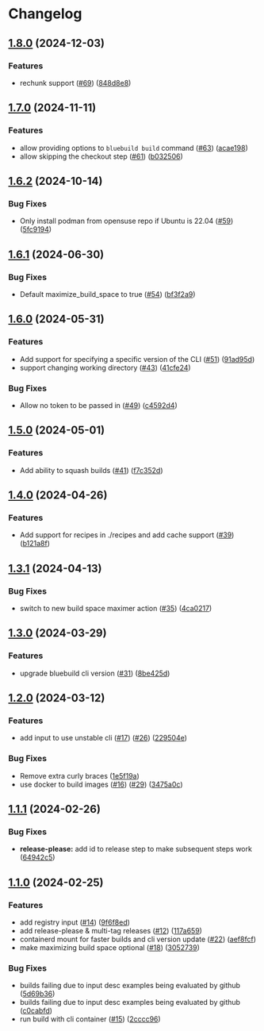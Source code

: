 # Changelog

## [1.8.0](https://github.com/blue-build/github-action/compare/v1.7.0...v1.8.0) (2024-12-03)


### Features

* rechunk support ([#69](https://github.com/blue-build/github-action/issues/69)) ([848d8e8](https://github.com/blue-build/github-action/commit/848d8e8e07705afb749590134658b7d1497af0d6))

## [1.7.0](https://github.com/blue-build/github-action/compare/v1.6.2...v1.7.0) (2024-11-11)


### Features

* allow providing options to `bluebuild build` command ([#63](https://github.com/blue-build/github-action/issues/63)) ([acae198](https://github.com/blue-build/github-action/commit/acae19810203662c3221286bb6bbb789061efab2))
* allow skipping the checkout step ([#61](https://github.com/blue-build/github-action/issues/61)) ([b032506](https://github.com/blue-build/github-action/commit/b032506226a640040c6fef03d004757d4b3b2184))

## [1.6.2](https://github.com/blue-build/github-action/compare/v1.6.1...v1.6.2) (2024-10-14)


### Bug Fixes

* Only install podman from opensuse repo if Ubuntu is 22.04 ([#59](https://github.com/blue-build/github-action/issues/59)) ([5fc9194](https://github.com/blue-build/github-action/commit/5fc919404609cec4aae8d4b86809cef2ba84bf36))

## [1.6.1](https://github.com/blue-build/github-action/compare/v1.6.0...v1.6.1) (2024-06-30)


### Bug Fixes

* Default maximize_build_space to true ([#54](https://github.com/blue-build/github-action/issues/54)) ([bf3f2a9](https://github.com/blue-build/github-action/commit/bf3f2a94b58b134c47edf329e49d222f17480438))

## [1.6.0](https://github.com/blue-build/github-action/compare/v1.5.0...v1.6.0) (2024-05-31)


### Features

* Add support for specifying a specific version of the CLI ([#51](https://github.com/blue-build/github-action/issues/51)) ([91ad95d](https://github.com/blue-build/github-action/commit/91ad95da3fc3d7c3b943d4f8a99d8d0e82b5c487))
* support changing working directory ([#43](https://github.com/blue-build/github-action/issues/43)) ([41cfe24](https://github.com/blue-build/github-action/commit/41cfe244bfef69c4db5f7bfdec021aa98d642fb8))


### Bug Fixes

* Allow no token to be passed in ([#49](https://github.com/blue-build/github-action/issues/49)) ([c4592d4](https://github.com/blue-build/github-action/commit/c4592d42e43b763c8d68c67947db14b8b6baeb56))

## [1.5.0](https://github.com/blue-build/github-action/compare/v1.4.0...v1.5.0) (2024-05-01)


### Features

* Add ability to squash builds ([#41](https://github.com/blue-build/github-action/issues/41)) ([f7c352d](https://github.com/blue-build/github-action/commit/f7c352d0ee88f5ea3e582a3f6153b451b10d418f))

## [1.4.0](https://github.com/blue-build/github-action/compare/v1.3.1...v1.4.0) (2024-04-26)


### Features

* Add support for recipes in ./recipes and add cache support ([#39](https://github.com/blue-build/github-action/issues/39)) ([b121a8f](https://github.com/blue-build/github-action/commit/b121a8f9ca987bf21989b5ba729d2bcfe0a3e3d4))

## [1.3.1](https://github.com/blue-build/github-action/compare/v1.3.0...v1.3.1) (2024-04-13)


### Bug Fixes

* switch to new build space maximer action ([#35](https://github.com/blue-build/github-action/issues/35)) ([4ca0217](https://github.com/blue-build/github-action/commit/4ca0217c3f353a5c0345b83d209ff72e98525cfe))

## [1.3.0](https://github.com/blue-build/github-action/compare/v1.2.0...v1.3.0) (2024-03-29)


### Features

* upgrade bluebuild cli version ([#31](https://github.com/blue-build/github-action/issues/31)) ([8be425d](https://github.com/blue-build/github-action/commit/8be425d5fd6bd1b3009b0cdbff35e4be2970de00))

## [1.2.0](https://github.com/blue-build/github-action/compare/v1.1.1...v1.2.0) (2024-03-12)


### Features

* add input to use unstable cli ([#17](https://github.com/blue-build/github-action/issues/17)) ([#26](https://github.com/blue-build/github-action/issues/26)) ([229504e](https://github.com/blue-build/github-action/commit/229504e5e1755dbd7b800a074f9800d88a46fc85))


### Bug Fixes

* Remove extra curly braces ([1e5f19a](https://github.com/blue-build/github-action/commit/1e5f19ac32e372e81e967a62f88cbd8b9bedfd1f))
* use docker to build images ([#16](https://github.com/blue-build/github-action/issues/16)) ([#29](https://github.com/blue-build/github-action/issues/29)) ([3475a0c](https://github.com/blue-build/github-action/commit/3475a0c8e793c7460b42f62c2d970edf2e3918b6))

## [1.1.1](https://github.com/blue-build/github-action/compare/v1.1.0...v1.1.1) (2024-02-26)


### Bug Fixes

* **release-please:** add id to release step to make subsequent steps work ([64942c5](https://github.com/blue-build/github-action/commit/64942c55e35e567dbd20df06f4583fe4004d9749))

## [1.1.0](https://github.com/blue-build/github-action/compare/v1.0.2...v1.1.0) (2024-02-25)


### Features

* add registry input ([#14](https://github.com/blue-build/github-action/issues/14)) ([9f6f8ed](https://github.com/blue-build/github-action/commit/9f6f8ed00bfc382d4027cb5626ed4e19908c9a5b))
* add release-please & multi-tag releases ([#12](https://github.com/blue-build/github-action/issues/12)) ([117a659](https://github.com/blue-build/github-action/commit/117a659ca3ce9c9b34d623acec1d392736d8158a))
* containerd mount for faster builds and cli version update ([#22](https://github.com/blue-build/github-action/issues/22)) ([aef8fcf](https://github.com/blue-build/github-action/commit/aef8fcff7a91c37eaa543269f8f0cab4dceab374))
* make maximizing build space optional ([#18](https://github.com/blue-build/github-action/issues/18)) ([3052739](https://github.com/blue-build/github-action/commit/305273971b397c8e9a73524600ec63672ed95227))


### Bug Fixes

* builds failing due to input desc examples being evaluated by github ([5d69b36](https://github.com/blue-build/github-action/commit/5d69b367446f05598400038a52eab06dc81bdf56))
* builds failing due to input desc examples being evaluated by github ([c0cabfd](https://github.com/blue-build/github-action/commit/c0cabfd6f6517e49a001ffbe2bd8d11d8d1af212))
* run build with cli container ([#15](https://github.com/blue-build/github-action/issues/15)) ([2cccc96](https://github.com/blue-build/github-action/commit/2cccc962ad4daae4741671898a494351a35a9af7))
